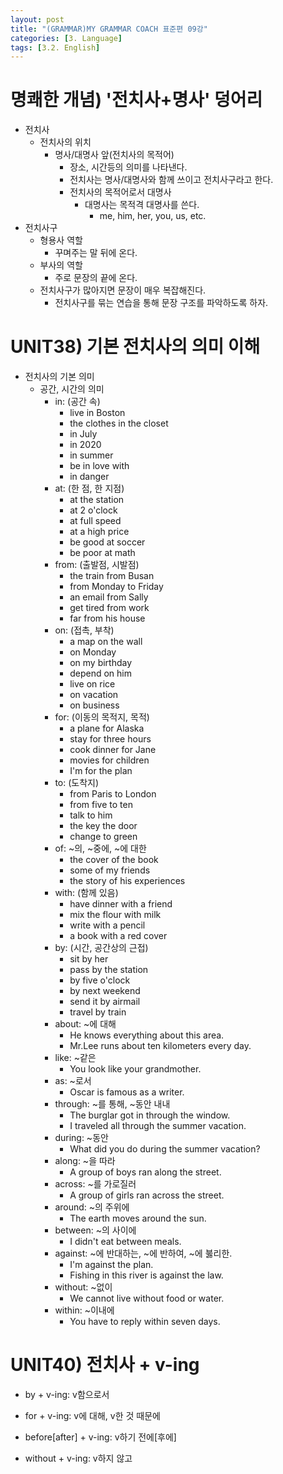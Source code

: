 ```yaml
---
layout: post
title: "(GRAMMAR)MY GRAMMAR COACH 표준편 09강"
categories: [3. Language]
tags: [3.2. English]
---
```


# 명쾌한 개념) '전치사+명사' 덩어리

* 전치사
   * 전치사의 위치
      * 명사/대명사 앞(전치사의 목적어)
         * 장소, 시간등의 의미를 나타낸다.
         * 전치사는 명사/대명사와 함께 쓰이고 전치사구라고 한다.
         * 전치사의 목적어로서 대명사
            * 대명사는 목적격 대명사를 쓴다.
               * me, him, her, you, us, etc.
* 전치사구
   * 형용사 역할
      * 꾸며주는 말 뒤에 온다.
   * 부사의 역할
      * 주로 문장의 끝에 온다.
   * 전치사구가 많아지면 문장이 매우 복잡해진다.
      * 전치사구를 묶는 연습을 통해 문장 구조를 파악하도록 하자.
   
# UNIT38) 기본 전치사의 의미 이해

* 전치사의 기본 의미
   * 공간, 시간의 의미
      * in: (공간 속)
         * live in Boston
         * the clothes in the closet
         * in July
         * in 2020
         * in summer
         * be in love with
         * in danger
      * at: (한 점, 한 지점)
         * at the station
         * at 2 o'clock
         * at full speed
         * at a high price
         * be good at soccer
         * be poor at math
      * from: (출발점, 시발점)
         * the train from Busan
         * from Monday to Friday
         * an email from Sally
         * get tired from work
         * far from his house
      * on: (접촉, 부착)
         * a map on the wall
         * on Monday
         * on my birthday
         * depend on him
         * live on rice
         * on vacation
         * on business
      * for: (이동의 목적지, 목적)
         * a plane for Alaska
         * stay for three hours
         * cook dinner for Jane
         * movies for children
         * I'm for the plan
      * to: (도착지)
         * from Paris to London
         * from five to ten
         * talk to him
         * the key the door
         * change to green
      * of: ~의, ~중에, ~에 대한
         * the cover of the book
         * some of my friends
         * the story of his experiences
      * with: (함께 있음)
         * have dinner with a friend
         * mix the flour with milk
         * write with a pencil
         * a book with a red cover
      * by: (시간, 공간상의 근접)
         * sit by her
         * pass by the station
         * by five o'clock
         * by next weekend
         * send it by airmail
         * travel by train
      * about: ~에 대해
         * He knows everything about this area.
         * Mr.Lee runs about ten kilometers every day.
      * like: ~같은
         * You look like your grandmother.
      * as: ~로서
         * Oscar is famous as a writer.
      * through: ~를 통해, ~동안 내내
         * The burglar got in through the window.
         * I traveled all through the summer vacation.
      * during: ~동안
         * What did you do during the summer vacation?
      * along: ~을 따라
         * A group of boys ran along the street.
      * across: ~를 가로질러
         * A group of girls ran across the street.
      * around: ~의 주위에
         * The earth moves around the sun.
      * between: ~의 사이에
         * I didn't eat between meals.
      * against: ~에 반대하는, ~에 반하여, ~에 붏리한.
         * I'm against the plan.
         * Fishing in this river is against the law.
      * without: ~없이
         * We cannot live without food or water.
      * within: ~이내에
         * You have to reply within seven days.
   
# UNIT40) 전치사 + v-ing

* by + v-ing: v함으로서

* for + v-ing: v에 대해, v한 것 때문에

* before[after] + v-ing: v하기 전에[후에]

* without + v-ing: v하지 않고

